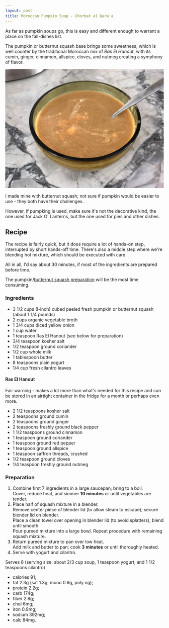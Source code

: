 ```yaml
---
layout: post
title: Moroccan Pumpkin Soup - Chorbat al Qara'a
---
```


As far as pumpkin soups go, this is easy and different enough
to warrant a place on the fall-dishes list.

The pumpkin or butternut squash base brings some sweetness,
which is well counter by the traditional Moroccan mix
of *Ras El Hanout*, with its cumin, ginger, cinnamon,
allspice, cloves, and nutmeg creating a symphony of flavor.

![Moroccan Pumpkin Sour - Chorbat al Qara'a](/assets/2018-moroccan_pumpkin_soup.jpg)

I made mine with butternut squash; not sure if pumpkin
would be easier to use - they both have their challenges.

However, if pumpking is used, make sure it's not the
decorative kind, the one used for Jack O' Lanterns,
but the one used for pies and other dishes.

## Recipe

The recipe is fairly quick, but it does require
a lot of hands-on step, interrupted by
short hands-off time. There's also a middle
step where we're blending hot mixture,
which should be executed with care.

All in all, I'd say about 30 minutes,
if most of the ingredients are prepared before time.

The pumpkin/[butternut squash preparation](https://www.wikihow.com/Cube-Butternut-Squash) will be
the most time consuming.

### Ingredients

* 3 1/2 cups (I-inch) cubed peeled
  fresh pumpkin or butternut
  squash (about 1 1/4 pounds)
* 2 cups organic vegetable broth
* 1 3/4 cups diced yellow onion
* 1 cup water
* 1 teaspoon Ras El Hanout (see below for preparation)
* 3/4 teaspoon kosher salt
* 1/2 teaspoon ground coriander
* 1/2 cup whole milk
* 1 tablespoon butter
* 8 teaspoons plain yogurt
* 1/4 cup fresh cilantro leaves

#### Ras El Hanout

Fair warning - makes a lot more than what's needed
for this recipe and can be stored in an airtight
container in the fridge for a month or perhaps even more.

* 2 1/2 teaspoons kosher salt
* 2 teaspoons ground cumin
* 2 teaspoons ground ginger
* 2 teaspoons freshly ground black pepper
* 1 1/2 teaspoons ground cinnamon
* 1 teaspoon ground coriander
* 1 teaspoon ground red pepper
* 1 teaspoon ground allspice
* 1 teaspoon saffron threads, crushed
* 1/2 teaspoon ground cloves
* 1/4 teaspoon freshly ground nutmeg

### Preparation

1. Combine first 7 ingredients in a large saucepan;
   bring to a boil.  
   Cover, reduce heat, and simmer **10 minutes** or until vegetables are tender.
2. Place half of squash mixture in a blender.  
   Remove center piece of blender lid
   (to allow steam to escape); secure blender lid on blender.  
   Place a clean towel over opening in blender lid (to avoid splatters), blend until smooth.  
   Pour pureed mixture into a large bowl. Repeat procedure with remaining squash mixture.  
3. Return pureed mixture to pan over low heat.  
   Add milk and butter to pan; cook **3 minutes** or until thoroughly heated.
4. Serve with yogurt and cilantro.

Serves 8 (serving size: about 2/3 cup soup, 1 teaspoon yogurt, and 1 1/2 teaspoons cilantro) 


* calories 91;
* fat 2.3g (sat 1.3g, mono 0.6g, poly og);
* protein 2.2g;
* carb 174g;
* fiber 2.8g;
* chol 6mg;
* iron 0.9mg;
* sodium 392mg;
* calc 84mg.